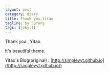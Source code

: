 ```yaml
---
layout: post
category: diary
title: Thank you,Yitao
tagline: by JSYang
tags: [jekyll]
---
```


Thank you , Yitao.

It's beautiful theme.

Yitao's Blog(original) : [http://simpleyyt.github.io](/http://simpleyyt.github.io/)
